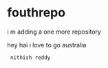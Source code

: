 # fouthrepo
i m adding a one more repository
 
 
   hey  hai i love to go australia 
   
   
     nithish reddy
